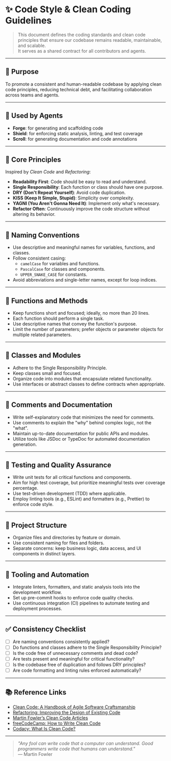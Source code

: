 # ✨ Code Style & Clean Coding Guidelines

> This document defines the coding standards and clean code principles that ensure our codebase remains readable, maintainable, and scalable.  
> It serves as a shared contract for all contributors and agents.

---

## 🎯 Purpose

To promote a consistent and human-readable codebase by applying clean code principles, reducing technical debt, and facilitating collaboration across teams and agents.

---

## 🧠 Used by Agents

- **Forge**: for generating and scaffolding code
- **Shield**: for enforcing static analysis, linting, and test coverage
- **Scroll**: for generating documentation and code annotations

---

## 🧬 Core Principles

Inspired by *Clean Code* and *Refactoring*:

- **Readability First**: Code should be easy to read and understand.
- **Single Responsibility**: Each function or class should have one purpose.
- **DRY (Don't Repeat Yourself)**: Avoid code duplication.
- **KISS (Keep It Simple, Stupid)**: Simplicity over complexity.
- **YAGNI (You Aren't Gonna Need It)**: Implement only what's necessary.
- **Refactor Often**: Continuously improve the code structure without altering its behavior.

---

## 🧾 Naming Conventions

- Use descriptive and meaningful names for variables, functions, and classes.
- Follow consistent casing:
  - `camelCase` for variables and functions.
  - `PascalCase` for classes and components.
  - `UPPER_SNAKE_CASE` for constants.
- Avoid abbreviations and single-letter names, except for loop indices.

---

## 🧩 Functions and Methods

- Keep functions short and focused; ideally, no more than 20 lines.
- Each function should perform a single task.
- Use descriptive names that convey the function's purpose.
- Limit the number of parameters; prefer objects or parameter objects for multiple related parameters.

---

## 🧱 Classes and Modules

- Adhere to the Single Responsibility Principle.
- Keep classes small and focused.
- Organize code into modules that encapsulate related functionality.
- Use interfaces or abstract classes to define contracts when appropriate.

---

## 🧹 Comments and Documentation

- Write self-explanatory code that minimizes the need for comments.
- Use comments to explain the "why" behind complex logic, not the "what".
- Maintain up-to-date documentation for public APIs and modules.
- Utilize tools like JSDoc or TypeDoc for automated documentation generation.

---

## 🧪 Testing and Quality Assurance

- Write unit tests for all critical functions and components.
- Aim for high test coverage, but prioritize meaningful tests over coverage percentage.
- Use test-driven development (TDD) where applicable.
- Employ linting tools (e.g., ESLint) and formatters (e.g., Prettier) to enforce code style.

---

## 📁 Project Structure

- Organize files and directories by feature or domain.
- Use consistent naming for files and folders.
- Separate concerns: keep business logic, data access, and UI components in distinct layers.

---

## 🔧 Tooling and Automation

- Integrate linters, formatters, and static analysis tools into the development workflow.
- Set up pre-commit hooks to enforce code quality checks.
- Use continuous integration (CI) pipelines to automate testing and deployment processes.

---

## ✅ Consistency Checklist

- [ ] Are naming conventions consistently applied?
- [ ] Do functions and classes adhere to the Single Responsibility Principle?
- [ ] Is the code free of unnecessary comments and dead code?
- [ ] Are tests present and meaningful for critical functionality?
- [ ] Is the codebase free of duplication and follows DRY principles?
- [ ] Are code formatting and linting rules enforced automatically?

---

## 📚 Reference Links

- [Clean Code: A Handbook of Agile Software Craftsmanship](https://www.amazon.com/Clean-Code-Handbook-Software-Craftsmanship/dp/0132350882)
- [Refactoring: Improving the Design of Existing Code](https://martinfowler.com/books/refactoring.html)
- [Martin Fowler’s Clean Code Articles](https://martinfowler.com/tags/clean%20code.html)
- [freeCodeCamp: How to Write Clean Code](https://www.freecodecamp.org/news/how-to-write-clean-code/)
- [Codacy: What Is Clean Code?](https://blog.codacy.com/what-is-clean-code)

---

> *"Any fool can write code that a computer can understand. Good programmers write code that humans can understand."*  
> — Martin Fowler
